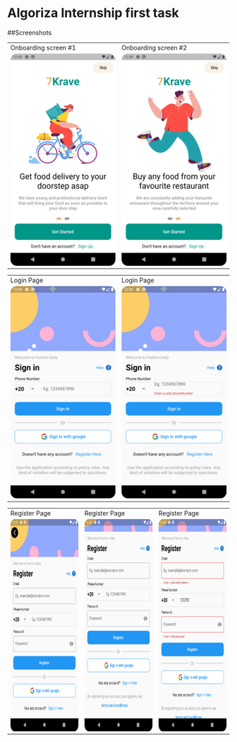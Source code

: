 # Algoriza Internship first task


##Screenshots


<table>
  <tr>
    <td>Onboarding screen #1</td>
     <td>Onboarding screen #2</td>
  
  </tr>
  <tr>
    <td><img src="https://github.com/sherief4/algoriza-task1/blob/main/screenshots/1.png" width=270 height=480></td>
    <td><img src="https://github.com/sherief4/algoriza-task1/blob/main/screenshots/2.png" width=270 height=480></td>
  </tr>
 </table>
<table>
  <tr>
    <td>Login Page</td>
     <td>Login Page</td>

  </tr>
  <tr>
    <td><img src="https://github.com/sherief4/algoriza-task1/blob/main/screenshots/3.png" width=270 height=480></td>
    <td><img src="https://github.com/sherief4/algoriza-task1/blob/main/screenshots/4.png" width=270 height=480></td>
  </tr>
 </table>
 <table>
  <tr>
    <td>Register Page</td>
     <td>Register Page</td>
     <td>Register Page</td>
  </tr>
  <tr>
    <td><img src="https://github.com/sherief4/algoriza-task1/blob/main/screenshots/5.png" width=270 height=480></td>
    <td><img src="https://github.com/sherief4/algoriza-task1/blob/main/screenshots/6.png" width=270 height=480></td>
        <td><img src="https://github.com/sherief4/algoriza-task1/blob/main/screenshots/7.png" width=270 height=480></td>
  </tr>
 </table>


